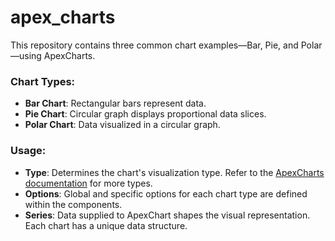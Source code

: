 # apex_charts

This repository contains three common chart examples—Bar, Pie, and Polar—using ApexCharts.

### Chart Types:

- **Bar Chart**: Rectangular bars represent data.
- **Pie Chart**: Circular graph displays proportional data slices.
- **Polar Chart**: Data visualized in a circular graph.

### Usage:

- **Type**: Determines the chart's visualization type. Refer to the [ApexCharts documentation](https://apexcharts.com/docs, "_blank") for more types.
- **Options**: Global and specific options for each chart type are defined within the components.
- **Series**: Data supplied to ApexChart shapes the visual representation. Each chart has a unique data structure.
